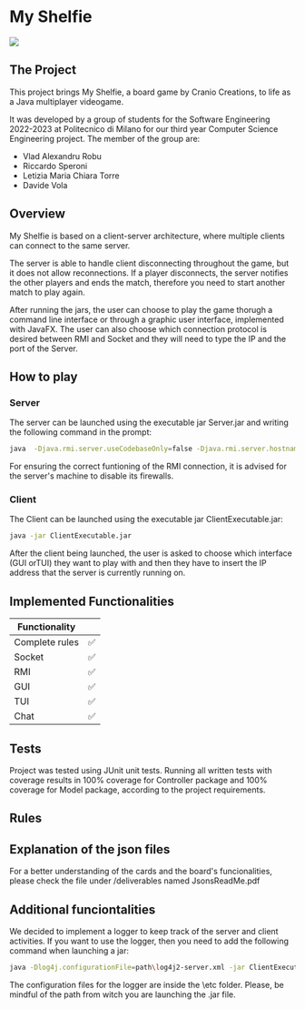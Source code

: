 # My Shelfie
![](https://iltopodiludoteca.it/wp-content/uploads/2022/12/wp-1669990262205-scaled.jpg)

## The Project

This project brings My Shelfie, a board game by Cranio Creations, to life as a Java multiplayer videogame. 

It was developed by a group of students for the Software Engineering 2022-2023 at Politecnico di Milano for our third year Computer Science Engineering project. 
The member of the group are: 
- Vlad Alexandru Robu
- Riccardo Speroni
- Letizia Maria Chiara Torre
- Davide Vola

## Overview 

My Shelfie is based on a client-server architecture, where multiple clients can connect to the same server. 

The server is able to handle client disconnecting throughout the game, but it does not allow reconnections. If a player disconnects, the server notifies the other players and ends the match, therefore you need to start another match to play again. 

After running the jars, the user can choose to play the game thorugh a command line interface or through a graphic user interface, implemented with JavaFX. The user can also choose which connection protocol is desired between RMI and Socket and they will need to type the IP and the port of the Server.

## How to play
### Server

The server can be launched using the executable jar Server.jar and writing the following command in the prompt:

```bash
java  -Djava.rmi.server.useCodebaseOnly=false -Djava.rmi.server.hostname=yourServerIP -jar ServerExecutable.jar
```
For ensuring the correct funtioning of the RMI connection, it is advised for the server's machine to disable its firewalls.



### Client

The Client can be launched using the executable jar ClientExecutable.jar:

```bash
java -jar ClientExecutable.jar
```

After the client being launched, the user is asked to choose which interface (GUI orTUI) they want to play with and then they have to insert the IP address that the server is currently running on.


## Implemented Functionalities

| Functionality  |   |
|---|---|
| Complete rules  | ✅	  |
| Socket  | ✅  |
|  RMI |  ✅  |
|  GUI  | ✅    |
| TUI |  ✅  |
|  Chat| ✅  |


## Tests

Project was tested using JUnit unit tests. Running all written tests with coverage results in 100% coverage for Controller package and 100% coverage for Model package, according to the project requirements. 

## Rules


## Explanation of the json files
For a better understanding of the cards and the board's funcionalities, please check the file under /deliverables named JsonsReadMe.pdf

## Additional funciontalities
We decided to implement a logger to keep track of the server and client activities. If you want to use the logger, then you need to add the following command when launching a jar:

```bash
java -Dlog4j.configurationFile=path\log4j2-server.xml -jar ClientExecutable.jar
```

The configuration files for the logger are inside the \etc folder. Please, be mindful of the path from witch you are launching the .jar file.


